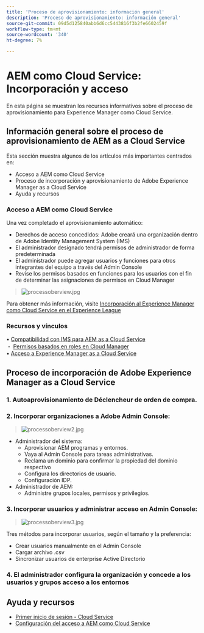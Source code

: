 ```yaml
---
title: 'Proceso de aprovisionamiento: información general'
description: 'Proceso de aprovisionamiento: información general'
source-git-commit: 09d5d125840abb6d6cc5443816f3b2fe6602459f
workflow-type: tm+mt
source-wordcount: '340'
ht-degree: 7%

---
```



# AEM como Cloud Service: Incorporación y acceso

En esta página se muestran los recursos informativos sobre el proceso de aprovisionamiento para Experience Manager como Cloud Service.

## Información general sobre el proceso de aprovisionamiento de AEM as a Cloud Service

Esta sección muestra algunos de los artículos más importantes centrados en:

* Acceso a AEM como Cloud Service
* Proceso de incorporación y aprovisionamiento de Adobe Experience Manager as a Cloud Service
* Ayuda y recursos


### Acceso a AEM como Cloud Service

Una vez completado el aprovisionamiento automático:

* Derechos de acceso concedidos: Adobe creará una organización dentro de Adobe Identity Management System (IMS)
* El administrador designado tendrá permisos de administrador de forma predeterminada
* El administrador puede agregar usuarios y funciones para otros integrantes del equipo a través del Admin Console
* Revise los permisos basados en funciones para los usuarios con el fin de determinar las asignaciones de permisos en Cloud Manager

> ![processoberview.jpg](./assets/processOverview.jpg)


Para obtener más información, visite [Incorporación al Experience Manager como Cloud Service en el Experience League](https://experienceleague.adobe.com/docs/experience-manager-cloud-service/onboarding/home.html?lang=en)

### Recursos y vínculos

• [Compatibilidad con IMS para AEM as a Cloud Service](https://experienceleague.adobe.com/docs/experience-manager-cloud-service/security/ims-support.html?lang=en)\
・ [Permisos basados en roles en Cloud Manager](https://experienceleague.adobe.com/docs/experience-manager-cloud-service/onboarding/what-is-required/role-based-permissions.html?lang=en#what-is-required)\
• [Acceso a Experience Manager as a Cloud Service](https://experienceleague.adobe.com/docs/experience-manager-cloud-service/onboarding/getting-access/navigation.html?lang=en#getting-access)


## Proceso de incorporación de Adobe Experience Manager as a Cloud Service

### 1. Autoaprovisionamiento de Déclencheur de orden de compra.

### 2. Incorporar organizaciones a Adobe Admin Console:

>   ![processoberview2.jpg](./assets/processOverview2.jpg)
* Administrador del sistema:
   * Aprovisionar AEM programas y entornos.
   * Vaya al Admin Console para tareas administrativas.
   * Reclama un dominio para confirmar la propiedad del dominio respectivo
   * Configura los directorios de usuario.
   * Configuración IDP.
* Administrador de AEM:
   * Administre grupos locales, permisos y privilegios.

### 3. Incorporar usuarios y administrar acceso en Admin Console:

>   ![processoberview3.jpg](./assets/processOverview3.jpg)

Tres métodos para incorporar usuarios, según el tamaño y la preferencia:
* Crear usuarios manualmente en el Admin Console
* Cargar archivo .csv
* Sincronizar usuarios de enterprise Active
Directorio

### 4. El administrador configura la organización y concede a los usuarios y grupos acceso a los entornos

## Ayuda y recursos

* [Primer inicio de sesión - Cloud Service](https://experienceleague.adobe.com/docs/experience-manager-cloud-service/onboarding/getting-access/cloud-service-programs/first-time-login.html#getting-access)
* [Configuración del acceso a AEM como Cloud Service](https://experienceleague.adobe.com/docs/experience-manager-learn/cloud-service/accessing/overview.html?lang=en#accessing)
